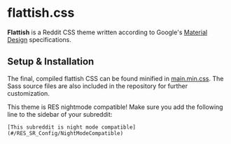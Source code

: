 # flattish.css
**Flattish** is a Reddit CSS theme written according to Google's [Material Design](https://www.google.com/design/spec/material-design/introduction.html) specifications.

## Setup & Installation

The final, compiled flattish CSS can be found minified in [main.min.css](https://github.com/emyarod/flattish/blob/master/style/main.min.css). The Sass source files are also included in the repository for further customization.

This theme is RES nightmode compatible! Make sure you add the following line to the sidebar of your subreddit:

    [This subreddit is night mode compatible](#/RES_SR_Config/NightModeCompatible)
